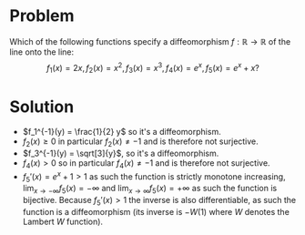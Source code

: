 # Problem
Which of the following functions specify a diffeomorphism $f: \mathbb{R} \rightarrow \mathbb{R}$ of the line onto the line:
$$
f_1(x) = 2x, f_2(x) = x^2, f_3(x) = x^3, f_4(x) = e^x, f_5(x) = e^x + x?
$$

# Solution
* $f_1^{-1}(y) = \frac{1}{2} y$ so it's a diffeomorphism.
* $f_2(x) \geq 0$ in particular $f_2(x) \neq -1$ and is therefore not surjective.
* $f_3^{-1}(y) = \sqrt[3]{y}$, so it's a diffeomorphism.
* $f_4(x) > 0$ so in particular $f_4(x) \neq -1$ and is therefore not surjective.
* $f_5'(x) = e^x + 1 > 1$ as such the function is strictly monotone increasing, $\lim_{x \rightarrow -\infty} f_5(x) = -\infty$ and $\lim_{x \rightarrow \infty} f_5(x) = +\infty$ as such the function is bijective. Because $f_5'(x) > 1$ the inverse is also differentiable, as such the function is a diffeomorphism (its inverse is $-W(1)$ where $W$ denotes the Lambert $W$ function).
